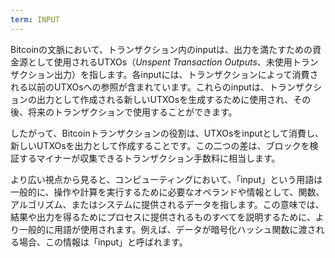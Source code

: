 ```yaml
---
term: INPUT
---
```


Bitcoinの文脈において、トランザクション内のinputは、出力を満たすための資金源として使用されるUTXOs（*Unspent Transaction Outputs*、未使用トランザクション出力）を指します。各inputには、トランザクションによって消費される以前のUTXOsへの参照が含まれています。これらのinputは、トランザクションの出力として作成される新しいUTXOsを生成するために使用され、その後、将来のトランザクションで使用することができます。

したがって、Bitcoinトランザクションの役割は、UTXOsをinputとして消費し、新しいUTXOsを出力として作成することです。この二つの差は、ブロックを検証するマイナーが収集できるトランザクション手数料に相当します。

より広い視点から見ると、コンピューティングにおいて、「input」という用語は一般的に、操作や計算を実行するために必要なオペランドや情報として、関数、アルゴリズム、またはシステムに提供されるデータを指します。この意味では、結果や出力を得るためにプロセスに提供されるものすべてを説明するために、より一般的に用語が使用されます。例えば、データが暗号化ハッシュ関数に渡される場合、この情報は「input」と呼ばれます。